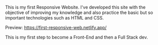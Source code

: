 This is my first Responsive Website.
I've developed this site with the objective of improving my knowledge
and also practice the basic but so important technologies such as
HTML and CSS.

Preview:
https://first-responsive-web.netlify.app/

This is my first step to become a Front-End and then a Full Stack dev. 
